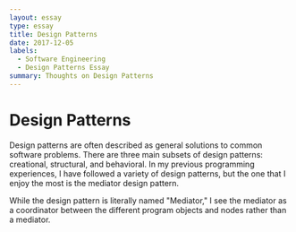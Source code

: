 ```yaml
---
layout: essay
type: essay
title: Design Patterns
date: 2017-12-05
labels:
  - Software Engineering
  - Design Patterns Essay
summary: Thoughts on Design Patterns
---
```


# Design Patterns

Design patterns are often described as general solutions to common software problems.  There are three main subsets of design patterns: creational, structural, and behavioral.  In my previous programming experiences, I have followed a variety of design patterns, but the one that I enjoy the most is the mediator design pattern.

While the design pattern is literally named "Mediator," I see the mediator as a coordinator between the different program objects and nodes rather than a mediator.

